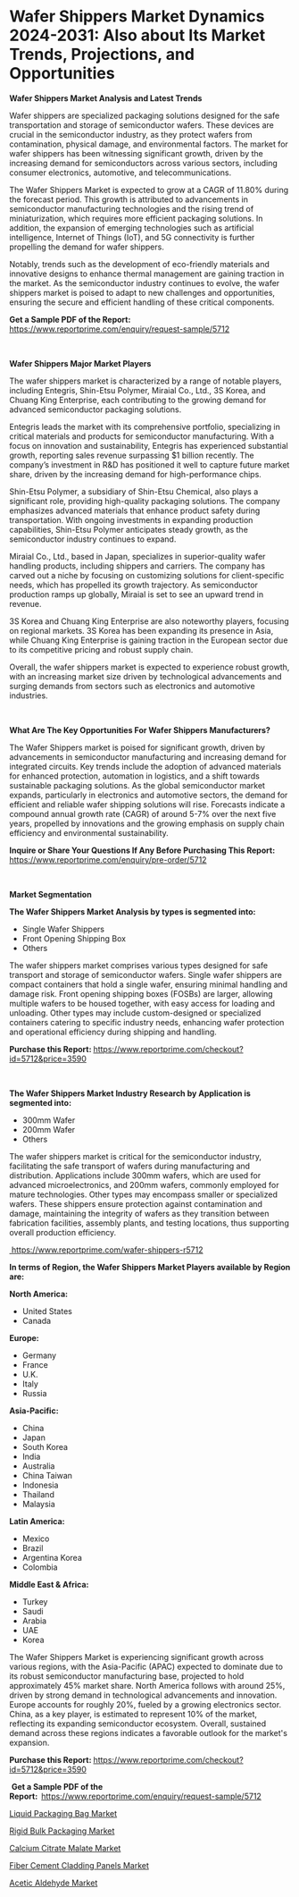 <p><h1>Wafer Shippers Market Dynamics 2024-2031: Also about Its Market Trends, Projections, and Opportunities</h1></p><p><strong>Wafer Shippers Market Analysis and Latest Trends</strong></p>
<p><p>Wafer shippers are specialized packaging solutions designed for the safe transportation and storage of semiconductor wafers. These devices are crucial in the semiconductor industry, as they protect wafers from contamination, physical damage, and environmental factors. The market for wafer shippers has been witnessing significant growth, driven by the increasing demand for semiconductors across various sectors, including consumer electronics, automotive, and telecommunications.</p><p>The Wafer Shippers Market is expected to grow at a CAGR of 11.80% during the forecast period. This growth is attributed to advancements in semiconductor manufacturing technologies and the rising trend of miniaturization, which requires more efficient packaging solutions. In addition, the expansion of emerging technologies such as artificial intelligence, Internet of Things (IoT), and 5G connectivity is further propelling the demand for wafer shippers.</p><p>Notably, trends such as the development of eco-friendly materials and innovative designs to enhance thermal management are gaining traction in the market. As the semiconductor industry continues to evolve, the wafer shippers market is poised to adapt to new challenges and opportunities, ensuring the secure and efficient handling of these critical components.</p></p>
<p><strong>Get a Sample PDF of the Report:&nbsp;</strong> <a href="https://www.reportprime.com/enquiry/request-sample/5712?utm_campaign=1619&utm_medium=2&utm_source=Github&utm_content=ia&utm_term=28102024&utm_id=wafer-shippers">https://www.reportprime.com/enquiry/request-sample/5712</a></p>
<p>&nbsp;</p>
<p><strong>Wafer Shippers Major Market Players</strong></p>
<p><p>The wafer shippers market is characterized by a range of notable players, including Entegris, Shin-Etsu Polymer, Miraial Co., Ltd., 3S Korea, and Chuang King Enterprise, each contributing to the growing demand for advanced semiconductor packaging solutions. </p><p>Entegris leads the market with its comprehensive portfolio, specializing in critical materials and products for semiconductor manufacturing. With a focus on innovation and sustainability, Entegris has experienced substantial growth, reporting sales revenue surpassing $1 billion recently. The company’s investment in R&D has positioned it well to capture future market share, driven by the increasing demand for high-performance chips.</p><p>Shin-Etsu Polymer, a subsidiary of Shin-Etsu Chemical, also plays a significant role, providing high-quality packaging solutions. The company emphasizes advanced materials that enhance product safety during transportation. With ongoing investments in expanding production capabilities, Shin-Etsu Polymer anticipates steady growth, as the semiconductor industry continues to expand.</p><p>Miraial Co., Ltd., based in Japan, specializes in superior-quality wafer handling products, including shippers and carriers. The company has carved out a niche by focusing on customizing solutions for client-specific needs, which has propelled its growth trajectory. As semiconductor production ramps up globally, Miraial is set to see an upward trend in revenue.</p><p>3S Korea and Chuang King Enterprise are also noteworthy players, focusing on regional markets. 3S Korea has been expanding its presence in Asia, while Chuang King Enterprise is gaining traction in the European sector due to its competitive pricing and robust supply chain.</p><p>Overall, the wafer shippers market is expected to experience robust growth, with an increasing market size driven by technological advancements and surging demands from sectors such as electronics and automotive industries.</p></p>
<p>&nbsp;</p>
<p><strong>What Are The Key Opportunities For Wafer Shippers Manufacturers?</strong></p>
<p><p>The Wafer Shippers market is poised for significant growth, driven by advancements in semiconductor manufacturing and increasing demand for integrated circuits. Key trends include the adoption of advanced materials for enhanced protection, automation in logistics, and a shift towards sustainable packaging solutions. As the global semiconductor market expands, particularly in electronics and automotive sectors, the demand for efficient and reliable wafer shipping solutions will rise. Forecasts indicate a compound annual growth rate (CAGR) of around 5-7% over the next five years, propelled by innovations and the growing emphasis on supply chain efficiency and environmental sustainability.</p></p>
<p><strong>Inquire or Share Your Questions If Any Before Purchasing This Report:</strong> <a href="https://www.reportprime.com/enquiry/pre-order/5712?utm_campaign=1619&utm_medium=2&utm_source=Github&utm_content=ia&utm_term=28102024&utm_id=wafer-shippers">https://www.reportprime.com/enquiry/pre-order/5712</a></p>
<p>&nbsp;</p>
<p><strong>Market Segmentation</strong></p>
<p><strong>The Wafer Shippers Market Analysis by types is segmented into:</strong></p>
<p><ul><li>Single Wafer Shippers</li><li>Front Opening Shipping Box</li><li>Others</li></ul></p>
<p><p>The wafer shippers market comprises various types designed for safe transport and storage of semiconductor wafers. Single wafer shippers are compact containers that hold a single wafer, ensuring minimal handling and damage risk. Front opening shipping boxes (FOSBs) are larger, allowing multiple wafers to be housed together, with easy access for loading and unloading. Other types may include custom-designed or specialized containers catering to specific industry needs, enhancing wafer protection and operational efficiency during shipping and handling.</p></p>
<p><strong>Purchase this Report:&nbsp;</strong><a href="https://www.reportprime.com/checkout?id=5712&price=3590&utm_campaign=1619&utm_medium=2&utm_source=Github&utm_content=ia&utm_term=28102024&utm_id=wafer-shippers">https://www.reportprime.com/checkout?id=5712&price=3590</a></p>
<p>&nbsp;</p>
<p><strong>The Wafer Shippers Market Industry Research by Application is segmented into:</strong></p>
<p><ul><li>300mm Wafer</li><li>200mm Wafer</li><li>Others</li></ul></p>
<p><p>The wafer shippers market is critical for the semiconductor industry, facilitating the safe transport of wafers during manufacturing and distribution. Applications include 300mm wafers, which are used for advanced microelectronics, and 200mm wafers, commonly employed for mature technologies. Other types may encompass smaller or specialized wafers. These shippers ensure protection against contamination and damage, maintaining the integrity of wafers as they transition between fabrication facilities, assembly plants, and testing locations, thus supporting overall production efficiency.</p></p>
<p><a href="https://www.reportprime.com/wafer-shippers-r5712?utm_campaign=1619&utm_medium=2&utm_source=Github&utm_content=ia&utm_term=28102024&utm_id=wafer-shippers">&nbsp;https://www.reportprime.com/wafer-shippers-r5712</a></p>
<p><strong>In terms of Region, the Wafer Shippers Market Players available by Region are:</strong></p>
<p>
    <p> <strong> North America: </strong>
        <ul>
            <li>United States</li>
            <li>Canada</li>
        </ul>
        </p> 
    <p> <strong> Europe: </strong>
        <ul>
            <li>Germany</li>
            <li>France</li>
            <li>U.K.</li>
            <li>Italy</li>
            <li>Russia</li>
        </ul>
        </p> 
    <p> <strong> Asia-Pacific: </strong>
        <ul>
            <li>China</li>
            <li>Japan</li>
            <li>South Korea</li>
            <li>India</li>
            <li>Australia</li>
            <li>China Taiwan</li>
            <li>Indonesia</li>
            <li>Thailand</li>
            <li>Malaysia</li>
        </ul>
        </p> 
    <p> <strong> Latin America: </strong>
        <ul>
            <li>Mexico</li>
            <li>Brazil</li>
            <li>Argentina Korea</li>
            <li>Colombia</li>
        </ul>
        </p> 
    <p> <strong> Middle East & Africa: </strong>
        <ul>
            <li>Turkey</li>
            <li>Saudi</li>
            <li>Arabia</li>
            <li>UAE</li>
            <li>Korea</li>
        </ul>
    </p>
    </p>
<p><p>The Wafer Shippers Market is experiencing significant growth across various regions, with the Asia-Pacific (APAC) expected to dominate due to its robust semiconductor manufacturing base, projected to hold approximately 45% market share. North America follows with around 25%, driven by strong demand in technological advancements and innovation. Europe accounts for roughly 20%, fueled by a growing electronics sector. China, as a key player, is estimated to represent 10% of the market, reflecting its expanding semiconductor ecosystem. Overall, sustained demand across these regions indicates a favorable outlook for the market's expansion.</p></p>
<p><strong>Purchase this Report: </strong><a href="https://www.reportprime.com/checkout?id=5712&price=3590&utm_campaign=1619&utm_medium=2&utm_source=Github&utm_content=ia&utm_term=28102024&utm_id=wafer-shippers">https://www.reportprime.com/checkout?id=5712&price=3590</a></p>
<p>&nbsp;<strong>Get a Sample PDF of the Report:&nbsp;&nbsp;</strong><a href="https://www.reportprime.com/enquiry/request-sample/5712?utm_campaign=1619&utm_medium=2&utm_source=Github&utm_content=ia&utm_term=28102024&utm_id=wafer-shippers">https://www.reportprime.com/enquiry/request-sample/5712</a></p>
<p><strong></strong></p>
<p><p><a href="https://www.linkedin.com/pulse/global-liquid-packaging-bag-market-pulse-trends-growth-analysis-2zhof?utm_campaign=1619&utm_medium=2&utm_source=Github&utm_content=ia&utm_term=28102024&utm_id=wafer-shippers">Liquid Packaging Bag Market</a></p><p><a href="https://www.linkedin.com/pulse/rigid-bulk-packaging-market-size-share-trends-analysis-uyupe?utm_campaign=1619&utm_medium=2&utm_source=Github&utm_content=ia&utm_term=28102024&utm_id=wafer-shippers">Rigid Bulk Packaging Market</a></p><p><a href="https://www.linkedin.com/pulse/analyzing-global-calcium-citrate-malate-market-growth-prospects-uxnzf?utm_campaign=1619&utm_medium=2&utm_source=Github&utm_content=ia&utm_term=28102024&utm_id=wafer-shippers">Calcium Citrate Malate Market</a></p><p><a href="https://www.linkedin.com/pulse/fiber-cement-cladding-panels-value-chain-analysis-from-ulzze?utm_campaign=1619&utm_medium=2&utm_source=Github&utm_content=ia&utm_term=28102024&utm_id=wafer-shippers">Fiber Cement Cladding Panels Market</a></p><p><a href="https://www.linkedin.com/pulse/acetic-aldehyde-momentum-charting-112-cagr-path-2024-2031-growizr-anxcf?utm_campaign=1619&utm_medium=2&utm_source=Github&utm_content=ia&utm_term=28102024&utm_id=wafer-shippers">Acetic Aldehyde Market</a></p></p>